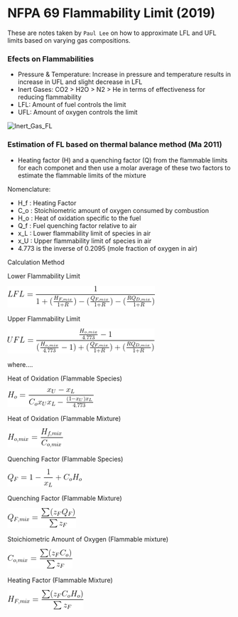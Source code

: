 # NFPA 69 Flammability Limit (2019)

These are notes taken by `Paul Lee` on how to approximate LFL and UFL limits based on varying gas compositions.

### Efects on Flammabilities

- Pressure & Temperature: Increase in pressure and temperature results in increase in UFL and slight decrease in LFL
- Inert Gases: CO2 > H2O > N2 > He in terms of effectiveness for reducing flammability
- LFL: Amount of fuel controls the limit
- UFL: Amount of oxygen controls the limit

![Inert_Gas_FL](img/Effect_of_Inert_Gas_onFL.png)

### Estimation of FL based on thermal balance method (Ma 2011)

- Heating factor (H) and a quenching factor (Q) from the flammable limits for each componet and then use a molar average of these two factors to estimate the flammable limits of the mixture

Nomenclature:

- H_f : Heating Factor
- C_o : Stoichiometric amount of oxygen consumed by combustion
- H_o : Heat of oxidation specific to the fuel
- Q_f : Fuel quenching factor relative to air
- x_L : Lower flammability limit of species in air
- x_U : Upper flammability limit of species in air
- 4.773 is the inverse of 0.2095 (mole fraction of oxygen in air)

Calculation Method

Lower Flammability Limit

![LFL](img/lfl.png)

Upper Flammability Limit

![UFL](img/ufl.png)

where....

Heat of Oxidation (Flammable Species)

![HoO](img/heat_of_oxidation.png)

Heat of Oxidation (Flammable Mixture)

![HoO_mix](img/heat_of_oxidation_mix.png)

Quenching Factor (Flammable Species)

![QF](img/quenching_factor.png)

Quenching Factor (Flammable Mixture)

![QF_mix](img/quenching_factor_mix.png)

Stoichiometric Amount of Oxygen (Flammable mixture)

![CO](img/stoich_o2_mix.png)

Heating Factor (Flammable Mixture)

![HF](img/heating_factor_mix.png)
